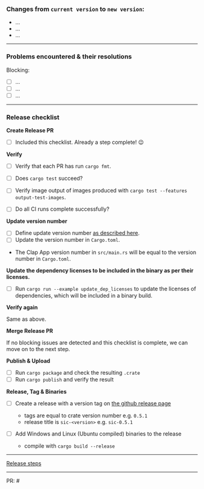 <!-- Merge all PR's to the `master` branch, then: -->

<!-- ### Release
Optional:

A description about what is included in this update, a thank you or something
else which is noteworthy :).
-->

### Changes from `current version` to `new version`:
- ...
- ...
- ...

---

### Problems encountered & their resolutions

Blocking:
- [ ] ...
- [ ] ...
- [ ] ...

---

### Release checklist

**Create Release PR**

- [ ] Included this checklist. Already a step complete! :wink:

**Verify**

- [ ] Verify that each PR has run `cargo fmt`.
- [ ] Does `cargo test` succeed?
- [ ] Verify image output of images produced with `cargo test --features output-test-images`.
- [ ] Do all CI runs complete successfully?


**Update version number**

- [ ] Define update version number [as described here](https://doc.rust-lang.org/cargo/reference/publishing.html#publishing-a-new-version-of-an-existing-crate).
- [ ] Update the version number in `Cargo.toml`.
- The Clap App version number in `src/main.rs` will be equal to the version number in `Cargo.toml`.


**Update the dependency licenses to be included in the binary as per their licenses.**

- [ ] Run `cargo run --example update_dep_licenses` to update the licenses of dependencies, which will be included in a binary build.

**Verify again**

Same as above.

**Merge Release PR**

If no blocking issues are detected and this checklist is complete,
we can move on to the next step.

**Publish & Upload**

- [ ] Run `cargo package` and check the resulting `.crate`
- [ ] Run `cargo publish` and verify the result

**Release, Tag & Binaries**

- [ ] Create a release with a version tag on [the github release page](https://github.com/foresterre/sic/releases)
    - tags are equal to crate version number e.g. `0.5.1`
    - release title is `sic-<version>` e.g. `sic-0.5.1`


- [ ] Add Windows and Linux (Ubuntu compiled) binaries to the release
    - compile with `cargo build --release`

---

[Release steps](https://github.com/foresterre/sic/blob/master/RELEASE_STEPS.md)

---

PR: #<PR NUMBER>
